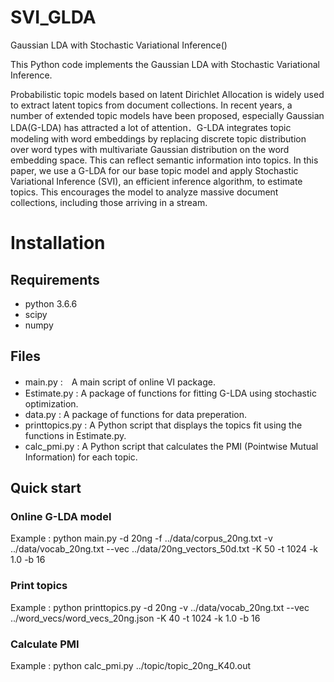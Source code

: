 # SVI_GLDA
Gaussian LDA with Stochastic Variational Inference()

This Python code implements the Gaussian LDA with Stochastic Variational Inference.

Probabilistic topic models based on latent Dirichlet Allocation is widely used to extract latent topics from
document collections. In recent years, a number of extended topic models have been proposed, especially Gaussian
LDA(G-LDA) has attracted a lot of attention．G-LDA integrates topic modeling with word embeddings by replacing
discrete topic distribution over word types with multivariate Gaussian distribution on the word embedding space.
This can reflect semantic information into topics. In this paper, we use a G-LDA for our base topic model and
apply Stochastic Variational Inference (SVI), an efficient inference algorithm, to estimate topics. This encourages the model to analyze massive document collections, including those arriving in a stream.

# Installation

## Requirements
* python 3.6.6
* scipy
* numpy

## Files
* main.py :　A main script of online VI package.
* Estimate.py : A package of functions for fitting G-LDA using stochastic optimization.
* data.py : A package of functions for data preperation.
* printtopics.py : A Python script that displays the topics fit using the functions in Estimate.py.
* calc_pmi.py : A Python script that calculates the PMI (Pointwise Mutual Information) for each topic.

## Quick start

### Online G-LDA model
Example : python main.py -d 20ng -f ../data/corpus_20ng.txt -v ../data/vocab_20ng.txt --vec ../data/20ng_vectors_50d.txt -K 50 -t 1024 -k 1.0 -b 16     

### Print topics
Example : python printtopics.py -d 20ng -v ../data/vocab_20ng.txt --vec ../word_vecs/word_vecs_20ng.json  -K 40 -t 1024 -k 1.0 -b 16

### Calculate PMI
Example : python calc_pmi.py ../topic/topic_20ng_K40.out
